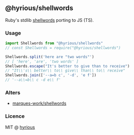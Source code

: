 ## @hyrious/shellwords

Ruby's stdlib [shellwords](https://ruby-doc.org/stdlib-2.7.0/libdoc/shellwords/rdoc/Shellwords.html) porting to JS (TS).

### Usage

```js
import Shellwords from "@hyrious/shellwords"
// const Shellwords = require("@hyrious/shellwords")

Shellwords.split('here are "two words"')
// [ 'here', 'are', 'two words' ]
Shellwords.escape("It's better to give than to receive")
// "It\\'s\\ better\\ to\\ give\\ than\\ to\\ receive"
Shellwords.join(['--a=b c', '-d', 'e f'])
// '--a\\=b\\ c -d e\\ f'
```

### Alters

- [marques-work/shellwords](https://github.com/marques-work/shellwords)

### Licence

MIT @ [hyrious](https://github.com/hyrious)
